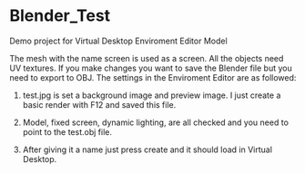 # Blender_Test
Demo project for Virtual Desktop Enviroment Editor Model

The mesh with the name screen is used as a screen. All the objects need UV textures. If you make changes you want to save the Blender file but you need to export to OBJ. The settings in the Enviroment Editor are as followed:

1. test.jpg is set a background image and preview image. I just create a basic render with F12 and saved this file.

2. Model, fixed screen, dynamic lighting, are all checked and you need to point to the test.obj file.

3. After giving it a name just press create and it should load in Virtual Desktop.
